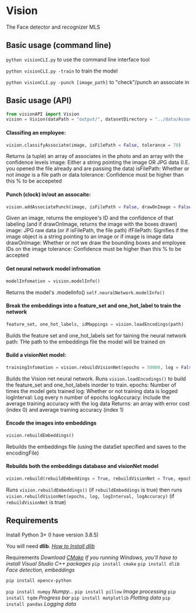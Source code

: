 # Vision
The Face detector and recognizer MLS

## Basic usage (command line)
`python visionCLI.py` to use the command line interface tool

`python visionCLI.py -train` to train the model

`python visionCLI.py -punch [image_path]` to "check"/punch an associate in

## Basic usage (API)
```python
from visionAPI import Vision
vision = Vision(dataPath = "output/", datasetDirectory = "../data/AssociatePhotos/", logToConsole = True)
```

#### Classifing an employee:
```python
vision.classifyAssociate(image, isFilePath = False, tolerance = 70)
```
Returns (a tuple) an array of associates in the photo and an array with the confidence levels
image: Either a string pointing the image OR JPG data (I.E. you opened the file already and are passing the data)
isFilePath: Whether or not _image_ is a file path or data
tolerance: Confidence must be higher than this % to be accepeted


#### Punch (clock) in/out an assocaite:
```python
vision.addAssociatePunch(image, isFilePath = False, drawOnImage = False, tolerance = 70)
```
Given an image, returns the employee's ID and the confidence of that labeling (and if drawOnImage, returns the image with the boxes drawn)
image: JPG raw data (or if isFilePath, the file path)
ifFilePath: Signifies if the image object is a string pointing to an image or if image is image data
drawOnImage: Whether or not we draw the bounding boxes and employee IDs on the image
tolerance: Confidence must be higher than this % to be accepted

#### Get neural network model infromation
```python
modelInfomation = vision.modelInfo()
```
Returns the model's .modelInfo() `self.neuralNetwork.modelInfo()`

#### Break the embeddings into a feature_set and one_hot_label to train the network
```python
feature_set, one_hot_labels, idMappings = vision.loadEncodings(path)
```
Builds the feature set and one_hot_labels set for taining the neural network
path: THe path to the embeddings file the model will be trained on

#### Build a visionNet model:
```python
trainingInfomation = vision.rebuildVisionNet(epochs = 50000, log = False, logInterval = 100, logAccuracy = True)
```
Builds the Vision net neural network. Runs `vision.loadEncodings()` to build the feature_set and one_hot_labels inorder to train.
epochs: Number of times the model gets trained
log: Whether or not training data is logged
logInterval: Log every n number of epochs
logAccuracy: Include the average training accuracy with the log data
Returns: an array with error cost (index 0) and average training accuracy (index 1)

#### Encode the images into embeddings
```python
vision.rebuildEmbeddings()
```
Rebuilds the embeddings file (using the dataSet specified and saves to the encodingFile)

#### Rebuilds both the embeddings database and visionNet model
```python
vision.rebuild(rebuildEmbeddings = True, rebuildVisionNet = True, epochs = 50000, log = False, logInterval = 100, logAccuracy = True)
```
Runs `vision.rebuildEmbeddings()` (if `rebuildEmbeddings` is true) then runs `vision.rebuildVisionNet(epochs, log, logInterval, logAccuracy)` (if `rebuildVisionNet` is true)





## Requirements
Install Python 3+ (I have version 3.8.5)


You will need **dlib**. _[How to Install dlib](https://www.pyimagesearch.com/2017/03/27/how-to-install-dlib/)_


Requirements
_Download [CMake](https://cmake.org/download/)_
_If you running Windows, you'll have to install Visual Studio C++ packages_
`pip install cmake`
`pip install dlib` _Face detection, embeddings_

`pip install opencv-python`

`pip install numpy` _Numpy..._
`pip install pillow` _Image processing_
`pip install tqdm` _Progress bar_
`pip install matplotlib` _Plotting data_
`pip install pandas` _Logging data_